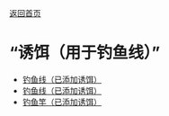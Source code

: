 [返回首页](index.md)  
# “诱饵（用于钓鱼线）”  
- [钓鱼线（已添加诱饵）](FishingLineBait.md)  
- [钓鱼线（已添加诱饵）](FishingLineRusticBait.md)  
- [钓鱼竿（已添加诱饵）](FishingRodBait.md)  
